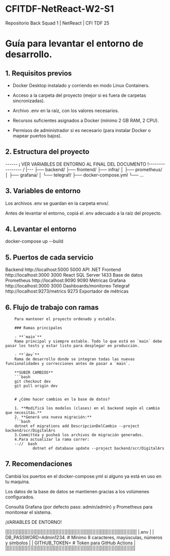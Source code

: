 # CFITDF-NetReact-W2-S1

Repositorio Back Squad 1 | NetReact | CFI TDF 25

# Guía para levantar el entorno de desarrollo.

## 1.  Requisitos previos

 - Docker Desktop instalado y corriendo en modo Linux Containers.

 - Acceso a la carpeta del proyecto (mejor si es fuera de carpetas sincronizadas).

-  Archivo .env en la raíz, con los valores necesarios.

 - Recursos suficientes asignados a Docker (mínimo 2 GB RAM, 2 CPU).

-  Permisos de administrador si es necesario (para instalar Docker o mapear puertos bajos).

## 2. Estructura del proyecto

------ ¡ VER VARIABLES DE ENTORNO AL FINAL DEL DOCUMENTO !----------------
/
|--- 
├── backend/
├── frontend/
├── infra/
│   ├── prometheus/
│   ├── grafana/
│   └── telegraf/
├── docker-compose.yml
└── ...

## 3. Variables de entorno
Los archivos .env se guardan en la carpeta envs/.

Antes de levantar el entorno, copiá el .env adecuado a la raíz del proyecto.

## 4. Levantar el entorno
docker-compose up --build

## 5. Puertos de cada servicio

Backend     	  http://localhost:5000	         5000	  API .NET
Frontend	      http://localhost:3000	         3000	  React
SQL Server		                                  1433   Base de datos
Prometheus	    http://localhost:9090	         9090	  Métricas
Grafana	       http://localhost:3000	         3000	  Dashboards/monitoreo
Telegraf	      http://localhost:9273/metrics	 9273	  Exportador de métricas


## 6. Flujo de trabajo con ramas 

        Para mantener el proyecto ordenado y estable.

        ### Ramas principales

        - **`main`**  
        Rama principal y siempre estable. Todo lo que está en `main` debe pasar los tests y estar listo para desplegar en producción.

        - **`dev`**  
        Rama de desarrollo donde se integran todas las nuevas funcionalidades y correcciones antes de pasar a `main`. 

        **SUBIR CAMBIOS**
        ```bash
        git checkout dev
        git pull origin dev


        # ¿Cómo hacer cambios en la base de datos?

        1. **Modificá los modelos (clases) en el backend según el cambio que necesitás.**
        2. **Generá una nueva migración:**
        ```bash
        dotnet ef migrations add DescripcionDelCambio --project backend/scr/DigitalArs
        3.Committéa y pusheá los archivos de migración generados.
        4.Para actualizar la rama correr:
        --//  bash
                dotnet ef database update --project backend/scr/DigitalArs

## 7. Recomendaciones

Cambiá los puertos en el docker-compose.yml si alguno ya está en uso en tu maquina.

Los datos de la base de datos se mantienen gracias a los volúmenes configurados.

Consultá Grafana (por defecto pass: admin/admin) y Prometheus para monitorear el sistema.


¡VARIABLES DE ENTORNO!

|||||||||||||||||||||||||||||||||||||||||||||||||||||||||||||||||||||||||||||||||||||||||
|.env                                                                                    |
|   DB_PASSWORD=Admin1234.  # Mínimo 8 caracteres, mayúsculas, números y símbolos        |
|   GITHUB_TOKEN=        # Token para GitHub Actions                                     |
||||||||||||||||||||||||||||||||||||||||||||||||||||||||||||||||||||||||||||||||||||||||
